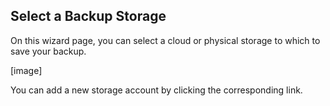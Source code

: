 ## Select a Backup Storage

On this wizard page, you can select a cloud or physical storage to which to save your backup.

\[image\]

You can add a new storage account by clicking the corresponding link.

